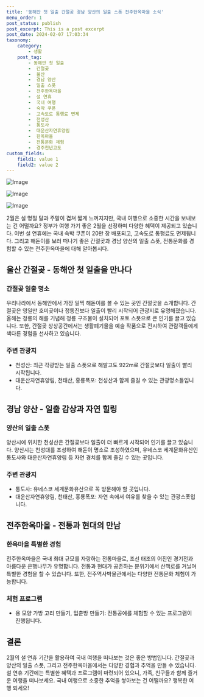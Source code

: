 ```yaml
---
title: '동해안 첫 일출 간절곶 경남 양산의 일출 스폿 전주한옥마을 소식'
menu_order: 1
post_status: publish
post_excerpt: This is a post excerpt
post_date: 2024-02-07 17:03:34
taxonomy:
    category:
        - 생활
    post_tag:
        - 동해안 첫 일출
        -  간절곶
        -  울산
        -  경남 양산
        -  일출 스폿
        -  전주한옥마을
        -  설 연휴
        -  국내 여행
        -  숙박 쿠폰
        -  고속도로 통행료 면제
        -  천성산
        -  통도사
        -  대운산자연휴양림
        -  한옥마을
        -  전통문화 체험
        -  경주천년고도
custom_fields:
    field1: value 1
    field2: value 2
---
```


![Image](https://imgnews.pstatic.net/image/037/2024/02/07/0000033809_001_20240207090206009.jpg?type=w647)

![Image](https://imgnews.pstatic.net/image/037/2024/02/07/0000033809_002_20240207090206087.jpg?type=w647)

![Image](https://imgnews.pstatic.net/image/037/2024/02/07/0000033809_003_20240207090206201.jpg?type=w647)


2월은 설 명절 달과 주말이 겹쳐 짧게 느껴지지만, 국내 여행으로 소중한 시간을 보내보는 건 어떨까요? 정부가 여행 가기 좋은 2월을 선정하며 다양한 혜택이 제공되고 있습니다. 이번 설 연휴에는 국내 숙박 쿠폰이 20만 장 배포되고, 고속도로 통행료도 면제됩니다. 그리고 해돋이를 보러 떠나기 좋은 간절곶과 경남 양산의 일출 스폿, 전통문화를 경험할 수 있는 전주한옥마을에 대해 알아봅시다.

## 울산 간절곶 - 동해안 첫 일출을 만나다
### 간절곶 일출 명소
우리나라에서 동해안에서 가장 일찍 해돋이를 볼 수 있는 곳인 간절곶을 소개합니다. 간절곶은 영일만 호미곶이나 정동진보다 일출이 빨리 시작되어 관광지로 유명해졌습니다. 올해는 청룡의 해를 기념해 청룡 구조물이 설치되어 포토 스폿으로 큰 인기를 끌고 있습니다. 또한, 간절곶 상상공간에서는 생활폐기물을 예술 작품으로 전시하여 관람객들에게 색다른 경험을 선사하고 있습니다.

### 주변 관광지
- 천성산: 최근 각광받는 일출 스폿으로 해발고도 922m로 간절곶보다 일출이 빨리 시작됩니다.
- 대운산자연휴양림, 천태산, 홍룡폭포: 천성산과 함께 즐길 수 있는 관광명소들입니다.

## 경남 양산 - 일출 감상과 자연 힐링
### 양산의 일출 스폿
양산시에 위치한 천성산은 간절곶보다 일출이 더 빠르게 시작되어 인기를 끌고 있습니다. 양산시는 천성대를 조성하여 해돋이 명소로 조성하였으며, 유네스코 세계문화유산인 통도사와 대운산자연휴양림 등 자연 경치를 함께 즐길 수 있는 곳입니다.

### 주변 관광지
- 통도사: 유네스코 세계문화유산으로 꼭 방문해야 할 곳입니다.
- 대운산자연휴양림, 천태산, 홍룡폭포: 자연 속에서 여유를 찾을 수 있는 관광스폿입니다.

## 전주한옥마을 - 전통과 현대의 만남
### 한옥마을 특별한 경험
전주한옥마을은 국내 최대 규모를 자랑하는 전통마을로, 조선 태조의 어진인 경기전과 아름다운 은행나무가 유명합니다. 전통과 현대가 공존하는 분위기에서 산책로를 거닐며 특별한 경험을 할 수 있습니다. 또한, 전주역사박물관에서는 다양한 전통문화 체험이 가능합니다.

### 체험 프로그램
- 용 모양 가방 고리 만들기, 입춘방 만들기: 전통공예를 체험할 수 있는 프로그램이 진행됩니다.

## 결론
2월의 설 연휴 기간을 활용하여 국내 여행을 떠나보는 것은 좋은 방법입니다. 간절곶과 양산의 일출 스폿, 그리고 전주한옥마을에서는 다양한 경험과 추억을 만들 수 있습니다. 설 연휴 기간에는 특별한 혜택과 프로그램이 마련되어 있으니, 가족, 친구들과 함께 즐거운 여행을 떠나보세요. 국내 여행으로 소중한 추억을 쌓아보는 건 어떨까요? 행복한 여행 되세요!
